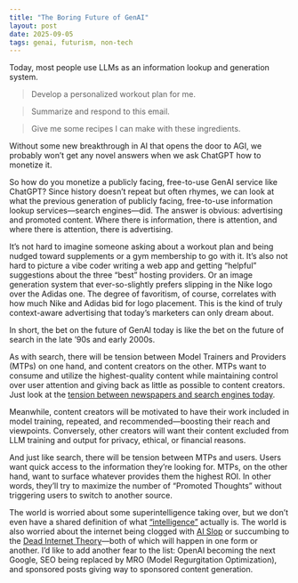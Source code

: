 ```yaml
---
title: "The Boring Future of GenAI"
layout: post
date: 2025-09-05
tags: genai, futurism, non-tech
---
```


Today, most people use LLMs as an information lookup and generation system.  

> Develop a personalized workout plan for me.  

> Summarize and respond to this email.  

> Give me some recipes I can make with these ingredients.  

Without some new breakthrough in AI that opens the door to AGI, we probably won’t get any novel answers when we ask ChatGPT how to monetize it.  

So how do you monetize a publicly facing, free-to-use GenAI service like ChatGPT? Since history doesn’t repeat but often rhymes, we can look at what the previous generation of publicly facing, free-to-use information lookup services—search engines—did. The answer is obvious: advertising and promoted content. Where there is information, there is attention, and where there is attention, there is advertising.  

It’s not hard to imagine someone asking about a workout plan and being nudged toward supplements or a gym membership to go with it. It’s also not hard to picture a vibe coder writing a web app and getting “helpful” suggestions about the three “best” hosting providers. Or an image generation system that ever-so-slightly prefers slipping in the Nike logo over the Adidas one. The degree of favoritism, of course, correlates with how much Nike and Adidas bid for logo placement. This is the kind of truly context-aware advertising that today’s marketers can only dream about.  

In short, the bet on the future of GenAI today is like the bet on the future of search in the late ’90s and early 2000s.  

As with search, there will be tension between Model Trainers and Providers (MTPs) on one hand, and content creators on the other. MTPs want to consume and utilize the highest-quality content while maintaining control over user attention and giving back as little as possible to content creators. Just look at the [tension between newspapers and search engines today](https://www.congress.gov/crs_external_products/R/PDF/R47018/R47018.1.pdf).  

Meanwhile, content creators will be motivated to have their work included in model training, repeated, and recommended—boosting their reach and viewpoints. Conversely, other creators will want their content excluded from LLM training and output for privacy, ethical, or financial reasons.  

And just like search, there will be tension between MTPs and users. Users want quick access to the information they’re looking for. MTPs, on the other hand, want to surface whatever provides them the highest ROI. In other words, they’ll try to maximize the number of “Promoted Thoughts” without triggering users to switch to another source.  

The world is worried about some superintelligence taking over, but we don’t even have a shared definition of what [“intelligence”](https://en.wikipedia.org/wiki/Intelligence) actually is. The world is also worried about the internet being clogged with [AI Slop](https://en.wikipedia.org/wiki/AI_slop) or succumbing to the [Dead Internet Theory](https://en.wikipedia.org/wiki/Dead_Internet_theory)—both of which will happen in one form or another. I’d like to add another fear to the list: OpenAI becoming the next Google, SEO being replaced by MRO (Model Regurgitation Optimization), and sponsored posts giving way to sponsored content generation.  
